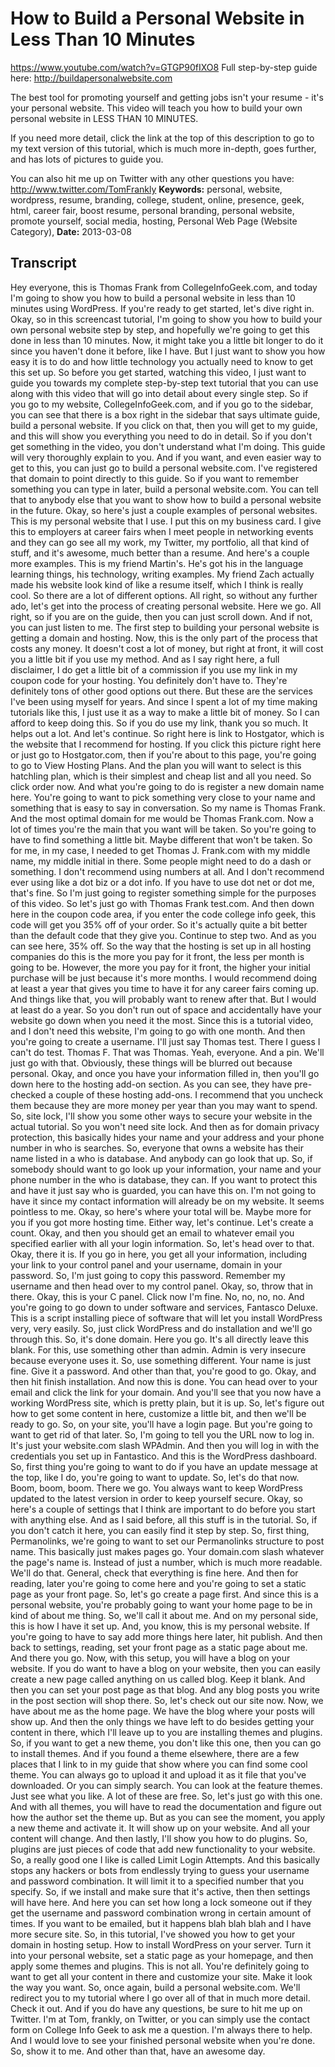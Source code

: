 # How to Build a Personal Website in Less Than 10 Minutes
https://www.youtube.com/watch?v=GTGP90fIXO8
Full step-by-step guide here: http://buildapersonalwebsite.com

The best tool for promoting yourself and getting jobs isn't your resume - it's your personal website. This video will teach you how to build your own personal website in LESS THAN 10 MINUTES.

If you need more detail, click the link at the top of this description to go to my text version of this tutorial, which is much more in-depth, goes further, and has lots of pictures to guide you.

You can also hit me up on Twitter with any other questions you have: http://www.twitter.com/TomFrankly
**Keywords:** personal, website, wordpress, resume, branding, college, student, online, presence, geek, html, career fair, boost resume, personal branding, personal website, promote yourself, social media, hosting, Personal Web Page (Website Category), 
**Date:** 2013-03-08

## Transcript
 Hey everyone, this is Thomas Frank from CollegeInfoGeek.com, and today I'm going to show you how to build a personal website in less than 10 minutes using WordPress. If you're ready to get started, let's dive right in. Okay, so in this screencast tutorial, I'm going to show you how to build your own personal website step by step, and hopefully we're going to get this done in less than 10 minutes. Now, it might take you a little bit longer to do it since you haven't done it before, like I have. But I just want to show you how easy it is to do and how little technology you actually need to know to get this set up. So before you get started, watching this video, I just want to guide you towards my complete step-by-step text tutorial that you can use along with this video that will go into detail about every single step. So if you go to my website, CollegeInfoGeek.com, and if you go to the sidebar, you can see that there is a box right in the sidebar that says ultimate guide, build a personal website. If you click on that, then you will get to my guide, and this will show you everything you need to do in detail. So if you don't get something in the video, you don't understand what I'm doing. This guide will very thoroughly explain to you. And if you want, and even easier way to get to this, you can just go to build a personal website.com. I've registered that domain to point directly to this guide. So if you want to remember something you can type in later, build a personal website.com. You can tell that to anybody else that you want to show how to build a personal website in the future. Okay, so here's just a couple examples of personal websites. This is my personal website that I use. I put this on my business card. I give this to employers at career fairs when I meet people in networking events and they can go see all my work, my Twitter, my portfolio, all that kind of stuff, and it's awesome, much better than a resume. And here's a couple more examples. This is my friend Martin's. He's got his in the language learning things, his technology, writing examples. My friend Zach actually made his website look kind of like a resume itself, which I think is really cool. So there are a lot of different options. All right, so without any further ado, let's get into the process of creating personal website. Here we go. All right, so if you are on the guide, then you can just scroll down. And if not, you can just listen to me. The first step to building your personal website is getting a domain and hosting. Now, this is the only part of the process that costs any money. It doesn't cost a lot of money, but right at front, it will cost you a little bit if you use my method. And as I say right here, a full disclaimer, I do get a little bit of a commission if you use my link in my coupon code for your hosting. You definitely don't have to. They're definitely tons of other good options out there. But these are the services I've been using myself for years. And since I spent a lot of my time making tutorials like this, I just use it as a way to make a little bit of money. So I can afford to keep doing this. So if you do use my link, thank you so much. It helps out a lot. And let's continue. So right here is link to Hostgator, which is the website that I recommend for hosting. If you click this picture right here or just go to Hostgator.com, then if you're about to this page, you're going to go to View Hosting Plans. And the plan you will want to select is this hatchling plan, which is their simplest and cheap list and all you need. So click order now. And what you're going to do is register a new domain name here. You're going to want to pick something very close to your name and something that is easy to say in conversation. So my name is Thomas Frank. And the most optimal domain for me would be Thomas Frank.com. Now a lot of times you're the main that you want will be taken. So you're going to have to find something a little bit. Maybe different that won't be taken. So for me, in my case, I needed to get Thomas J. Frank.com with my middle name, my middle initial in there. Some people might need to do a dash or something. I don't recommend using numbers at all. And I don't recommend ever using like a dot biz or a dot info. If you have to use dot net or dot me, that's fine. So I'm just going to register something simple for the purposes of this video. So let's just go with Thomas Frank test.com. And then down here in the coupon code area, if you enter the code college info geek, this code will get you 35% off of your order. So it's actually quite a bit better than the default code that they give you. Continue to step two. And as you can see here, 35% off. So the way that the hosting is set up in all hosting companies do this is the more you pay for it front, the less per month is going to be. However, the more you pay for it front, the higher your initial purchase will be just because it's more months. I would recommend doing at least a year that gives you time to have it for any career fairs coming up. And things like that, you will probably want to renew after that. But I would at least do a year. So you don't run out of space and accidentally have your website go down when you need it the most. Since this is a tutorial video, and I don't need this website, I'm going to go with one month. And then you're going to create a username. I'll just say Thomas test. There I guess I can't do test. Thomas F. That was Thomas. Yeah, everyone. And a pin. We'll just go with that. Obviously, these things will be blurred out because personal. Okay, and once you have your information filled in, then you'll go down here to the hosting add-on section. As you can see, they have pre-checked a couple of these hosting add-ons. I recommend that you uncheck them because they are more money per year than you may want to spend. So, site lock, I'll show you some other ways to secure your website in the actual tutorial. So you won't need site lock. And then as for domain privacy protection, this basically hides your name and your address and your phone number in who is searches. So, everyone that owns a website has their name listed in a who is database. And anybody can go look that up. So, if somebody should want to go look up your information, your name and your phone number in the who is database, they can. If you want to protect this and have it just say who is guarded, you can have this on. I'm not going to have it since my contact information will already be on my website. It seems pointless to me. Okay, so here's where your total will be. Maybe more for you if you got more hosting time. Either way, let's continue. Let's create a count. Okay, and then you should get an email to whatever email you specified earlier with all your login information. So, let's head over to that. Okay, there it is. If you go in here, you get all your information, including your link to your control panel and your username, domain in your password. So, I'm just going to copy this password. Remember my username and then head over to my control panel. Okay, so, throw that in there. Okay, this is your C panel. Click now I'm fine. No, no, no, no. And you're going to go down to under software and services, Fantasco Deluxe. This is a script installing piece of software that will let you install WordPress very, very easily. So, just click WordPress and do installation and we'll go through this. So, it's done domain. Here you go. It's all directly leave this blank. For this, use something other than admin. Admin is very insecure because everyone uses it. So, use something different. Your name is just fine. Give it a password. And other than that, you're good to go. Okay, and then hit finish installation. And now this is done. You can head over to your email and click the link for your domain. And you'll see that you now have a working WordPress site, which is pretty plain, but it is up. So, let's figure out how to get some content in here, customize a little bit, and then we'll be ready to go. So, on your site, you'll have a login page. But you're going to want to get rid of that later. So, I'm going to tell you the URL now to log in. It's just your website.com slash WPAdmin. And then you will log in with the credentials you set up in Fantastico. And this is the WordPress dashboard. So, first thing you're going to want to do if you have an update message at the top, like I do, you're going to want to update. So, let's do that now. Boom, boom, boom. There we go. You always want to keep WordPress updated to the latest version in order to keep yourself secure. Okay, so here's a couple of settings that I think are important to do before you start with anything else. And as I said before, all this stuff is in the tutorial. So, if you don't catch it here, you can easily find it step by step. So, first thing, Permanolinks, we're going to want to set our Permanolinks structure to post name. This basically just makes pages go. Your domain.com slash whatever the page's name is. Instead of just a number, which is much more readable. We'll do that. General, check that everything is fine here. And then for reading, later you're going to come here and you're going to set a static page as your front page. So, let's go create a page first. And since this is a personal website, you're probably going to want your home page to be in kind of about me thing. So, we'll call it about me. And on my personal side, this is how I have it set up. And, you know, this is my personal website. If you're going to have to say add more things here later, hit publish. And then back to settings, reading, set your front page as a static page about me. And there you go. Now, with this setup, you will have a blog on your website. If you do want to have a blog on your website, then you can easily create a new page called anything on us called blog. Keep it blank. And then you can set your post page as that blog. And any blog posts you write in the post section will shop there. So, let's check out our site now. Now, we have about me as the home page. We have the blog where your posts will show up. And then the only things we have left to do besides getting your content in there, which I'll leave up to you are installing themes and plugins. So, if you want to get a new theme, you don't like this one, then you can go to install themes. And if you found a theme elsewhere, there are a few places that I link to in my guide that show where you can find some cool theme. You can always go to upload it and upload it as it file that you've downloaded. Or you can simply search. You can look at the feature themes. Just see what you like. A lot of these are free. So, let's just go with this one. And with all themes, you will have to read the documentation and figure out how the author set the theme up. But as you can see the moment, you apply a new theme and activate it. It will show up on your website. And all your content will change. And then lastly, I'll show you how to do plugins. So, plugins are just pieces of code that add new functionality to your website. So, a really good one I like is called Limit Login Attempts. And this basically stops any hackers or bots from endlessly trying to guess your username and password combination. It will limit it to a specified number that you specify. So, if we install and make sure that it's active, then then settings will have here. And here you can set how long a lock someone out if they get the username and password combination wrong in certain amount of times. If you want to be emailed, but it happens blah blah blah and I have more secure site. So, in this tutorial, I've showed you how to get your domain in hosting setup. How to install WordPress on your server. Turn it into your personal website, set a static page as your homepage, and then apply some themes and plugins. This is not all. You're definitely going to want to get all your content in there and customize your site. Make it look the way you want. So, once again, build a personal website.com. We'll redirect you to my tutorial where I go over all of that in much more detail. Check it out. And if you do have any questions, be sure to hit me up on Twitter. I'm at Tom, frankly, on Twitter, or you can simply use the contact form on College Info Geek to ask me a question. I'm always there to help. And I would love to see your finished personal website when you're done. So, show it to me. And other than that, have an awesome day.
